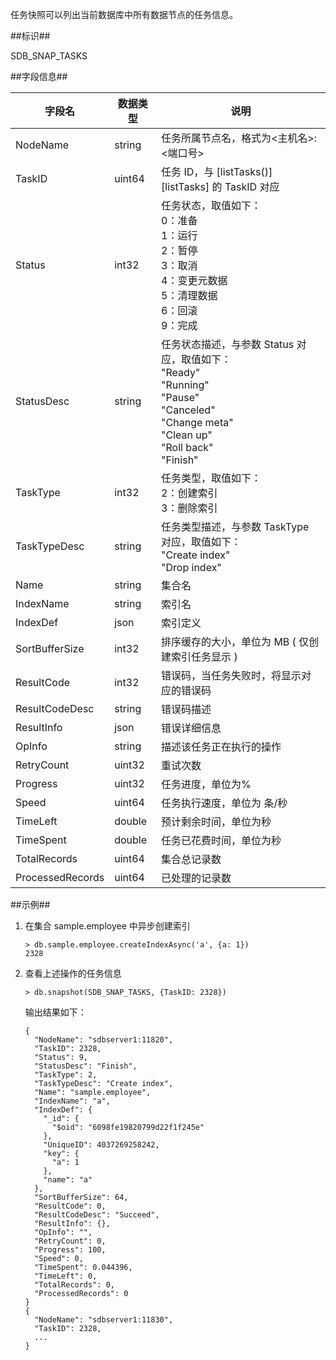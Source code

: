
任务快照可以列出当前数据库中所有数据节点的任务信息。

##标识##

SDB_SNAP_TASKS

##字段信息##

| 字段名         | 数据类型 | 说明 |
| -------------- | -------- | ---- |
| NodeName       | string   | 任务所属节点名，格式为<主机名>:<端口号> |
| TaskID         | uint64   | 任务 ID，与 [listTasks()][listTasks] 的 TaskID 对应 |
| Status         | int32    | 任务状态，取值如下：<br> 0：准备<br> 1：运行<br> 2：暂停<br> 3：取消<br> 4：变更元数据<br> 5：清理数据<br> 6：回滚<br> 9：完成<br> |
| StatusDesc     | string   | 任务状态描述，与参数 Status 对应，取值如下：<br> "Ready"<br> "Running"<br> "Pause"<br> "Canceled"<br> "Change meta"<br> "Clean up"<br> "Roll back"<br> "Finish"<br> |
| TaskType       | int32    | 任务类型，取值如下：<br> 2：创建索引<br> 3：删除索引 |
| TaskTypeDesc   | string   | 任务类型描述，与参数 TaskType 对应，取值如下：<br> "Create index"<br> "Drop index" |
| Name           | string   | 集合名 |
| IndexName      | string   | 索引名 |
| IndexDef       | json     | 索引定义 |
| SortBufferSize | int32    | 排序缓存的大小，单位为 MB ( 仅创建索引任务显示 ) |
| ResultCode     | int32    | 错误码，当任务失败时，将显示对应的错误码 |
| ResultCodeDesc | string   | 错误码描述 |
| ResultInfo     | json     | 错误详细信息 |
| OpInfo         | string   | 描述该任务正在执行的操作 |
| RetryCount     | uint32   | 重试次数 |
| Progress       | uint32   | 任务进度，单位为% |
| Speed          | uint64   | 任务执行速度，单位为 条/秒 |
| TimeLeft       | double   | 预计剩余时间，单位为秒 |
| TimeSpent      | double   | 任务已花费时间，单位为秒 |
| TotalRecords   | uint64   | 集合总记录数 |
| ProcessedRecords | uint64 | 已处理的记录数 |


##示例##

1. 在集合 sample.employee 中异步创建索引

    ```lang-javascript
    > db.sample.employee.createIndexAsync('a', {a: 1})
    2328
    ```

2. 查看上述操作的任务信息

    ```lang-javascript
    > db.snapshot(SDB_SNAP_TASKS, {TaskID: 2328})
    ```

    输出结果如下：
    
    ```lang-json
    {
      "NodeName": "sdbserver1:11820",
      "TaskID": 2328,
      "Status": 9,
      "StatusDesc": "Finish",
      "TaskType": 2,
      "TaskTypeDesc": "Create index",
      "Name": "sample.employee",
      "IndexName": "a",
      "IndexDef": {
        "_id": {
          "$oid": "6098fe19820799d22f1f245e"
        },
        "UniqueID": 4037269258242,
        "key": {
          "a": 1
        },
        "name": "a"
      },
      "SortBufferSize": 64,
      "ResultCode": 0,
      "ResultCodeDesc": "Succeed",
      "ResultInfo": {},
      "OpInfo": "",
      "RetryCount": 0,
      "Progress": 100,
      "Speed": 0,
      "TimeSpent": 0.044396,
      "TimeLeft": 0,
      "TotalRecords": 0,
      "ProcessedRecords": 0
    }
    {
      "NodeName": "sdbserver1:11830",
      "TaskID": 2328,
      ...
    }
    ```

[^_^]:
     本文使用的所有引用和链接
[listTasks]:manual/Manual/Sequoiadb_Command/Sdb/listTasks.md
